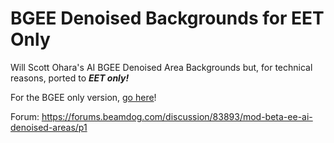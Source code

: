 # BGEE Denoised Backgrounds for EET Only
Will Scott Ohara's AI BGEE Denoised Area Backgrounds but, for technical reasons, ported to ***EET only!***

For the BGEE only version, [go here](https://github.com/WillScarlettOhara/BGEE_AI_Denoised_Areas)!

Forum: https://forums.beamdog.com/discussion/83893/mod-beta-ee-ai-denoised-areas/p1

